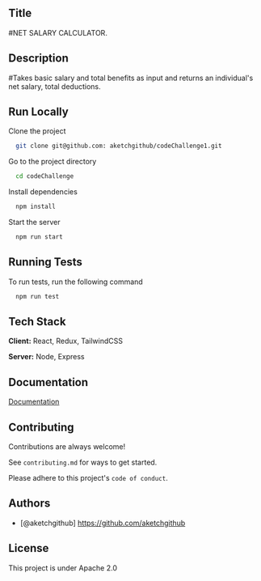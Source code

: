 ## Title
#NET SALARY CALCULATOR.

## Description
#Takes basic salary and total benefits as input and returns an individual's net salary, total deductions.
## Run Locally

Clone the project

```bash
  git clone git@github.com: aketchgithub/codeChallenge1.git
```

Go to the project directory

```bash
  cd codeChallenge
```

Install dependencies

```bash
  npm install
```

Start the server

```bash
  npm run start
```


## Running Tests

To run tests, run the following command

```bash
  npm run test
```


## Tech Stack

**Client:** React, Redux, TailwindCSS

**Server:** Node, Express


## Documentation

[Documentation](https://linktodocumentation)


## Contributing

Contributions are always welcome!

See `contributing.md` for ways to get started.

Please adhere to this project's `code of conduct`.


## Authors

- [@aketchgithub] https://github.com/aketchgithub

## License
This project is under Apache 2.0